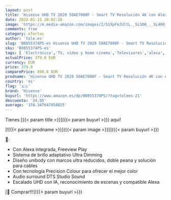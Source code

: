 ```yaml
---
layout: post
title: 'Hisense UHD TV 2020 50AE7000F - Smart TV Resolución 4K con Alexa integrada  Precision Colour  escalado UHD con IA  Ultra Dimming  audio DTS Studio Sound  Vidaa U 4.0'
date: 2022-01-15 20:02:28
image: 'https://m.media-amazon.com/images/I/51XpFmJUltL._SL500_._SL400_.jpg'
comments: true
category: ofertas
author: 'tole.es'
slug: 'B0855374PS-es Hisense UHD TV 2020 50AE7000F - Smart TV Resolución 4K con...'
sku: 'B0855374PS-es'
tags: [ 'Electrónica','TV, vídeo y home cinema','Televisores','alexa','hisense', ]
actualPrice: 379.0 EUR
currency: EUR
price: 379.0
comparePrice: 499.0 EUR
prodname: 'Hisense UHD TV 2020 50AE7000F - Smart TV Resolución 4K con Alexa integrada  Precision Colour  escalado UHD con IA  Ultra Dimming  audio DTS Studio Sound  Vidaa U 4.0'
country: 'es'
flag: '🇪🇸'
brand: 'Hisense'
buyurl: 'https://www.amazon.es/dp/B0855374PS/?tag=tolees-21'
descuento: '24.05'
average: '378.347647058825'
---
```


Tienes [{{< param title >}}]({{< param buyurl >}}) aqui!

[![{{< param prodname >}}]({{< param image >}})]({{< param buyurl >}})

🔎:

- Con Alexa integrada, Freeview Play
- Sistema de brillo adaptativo Ultra Dimming
- Diseño unibody con marcos ultra reducidos, doble peana y solución para cables
- Con tecnología Precision Colour para ofrecer el mejor color
- Audio surround DTS Studio Sound
- Escalado UHD con IA, reconocimiento de escenas y compatible Alexa

[🛒 Comprar!!!]({{< param buyurl >}})
